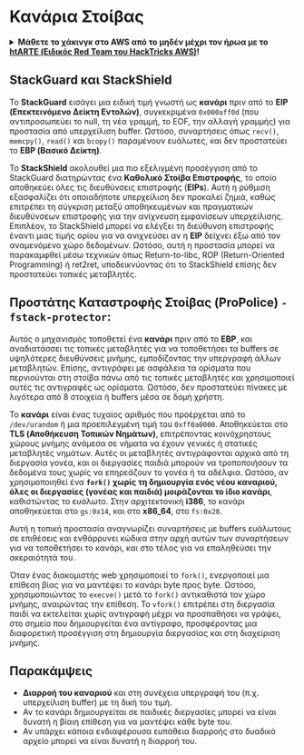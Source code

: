 # Κανάρια Στοίβας

<details>

<summary><strong>Μάθετε το χάκινγκ στο AWS από το μηδέν μέχρι τον ήρωα με το</strong> <a href="https://training.hacktricks.xyz/courses/arte"><strong>htARTE (Ειδικός Red Team του HackTricks AWS)</strong></a><strong>!</strong></summary>

Άλλοι τρόποι υποστήριξης του HackTricks:

* Αν θέλετε να δείτε την **εταιρεία σας διαφημισμένη στο HackTricks** ή να **κατεβάσετε το HackTricks σε μορφή PDF** ελέγξτε τα [**ΣΧΕΔΙΑ ΣΥΝΔΡΟΜΗΣ**](https://github.com/sponsors/carlospolop)!
* Αποκτήστε το [**επίσημο PEASS & HackTricks swag**](https://peass.creator-spring.com)
* Ανακαλύψτε [**την Οικογένεια PEASS**](https://opensea.io/collection/the-peass-family), τη συλλογή μας από αποκλειστικά [**NFTs**](https://opensea.io/collection/the-peass-family)
* **Εγγραφείτε** στην 💬 [**ομάδα Discord**](https://discord.gg/hRep4RUj7f) ή στην [**ομάδα τηλεγραφήματος**](https://t.me/peass) ή **ακολουθήστε** μας στο **Twitter** 🐦 [**@hacktricks\_live**](https://twitter.com/hacktricks\_live)**.**
* **Μοιραστείτε τα χάκινγκ κόλπα σας υποβάλλοντας PRs** στα [**HackTricks**](https://github.com/carlospolop/hacktricks) και [**HackTricks Cloud**](https://github.com/carlospolop/hacktricks-cloud) αποθετήρια του github.

</details>

## **StackGuard και StackShield**

Το **StackGuard** εισάγει μια ειδική τιμή γνωστή ως **κανάρι** πριν από το **EIP (Επεκτεινόμενο Δείκτη Εντολών)**, συγκεκριμένα `0x000aff0d` (που αντιπροσωπεύει το null, τη νέα γραμμή, το EOF, την αλλαγή γραμμής) για προστασία από υπερχείλιση buffer. Ωστόσο, συναρτήσεις όπως `recv()`, `memcpy()`, `read()` και `bcopy()` παραμένουν ευάλωτες, και δεν προστατεύει το **EBP (Βασικό Δείκτη)**.

Το **StackShield** ακολουθεί μια πιο εξελιγμένη προσέγγιση από το StackGuard διατηρώντας ένα **Καθολικό Στοίβα Επιστροφής**, το οποίο αποθηκεύει όλες τις διευθύνσεις επιστροφής (**EIPs**). Αυτή η ρύθμιση εξασφαλίζει ότι οποιαδήποτε υπερχείλιση δεν προκαλεί ζημιά, καθώς επιτρέπει τη σύγκριση μεταξύ αποθηκευμένων και πραγματικών διευθύνσεων επιστροφής για την ανίχνευση εμφανίσεων υπερχείλισης. Επιπλέον, το StackShield μπορεί να ελέγξει τη διεύθυνση επιστροφής έναντι μιας τιμής ορίου για να ανιχνεύσει αν η **EIP** δείχνει έξω από τον αναμενόμενο χώρο δεδομένων. Ωστόσο, αυτή η προστασία μπορεί να παρακαμφθεί μέσω τεχνικών όπως Return-to-libc, ROP (Return-Oriented Programming) ή ret2ret, υποδεικνύοντας ότι το StackShield επίσης δεν προστατεύει τοπικές μεταβλητές.

## **Προστάτης Καταστροφής Στοίβας (ProPolice) `-fstack-protector`:**

Αυτός ο μηχανισμός τοποθετεί ένα **κανάρι** πριν από το **EBP**, και αναδιατάσσει τις τοπικές μεταβλητές για να τοποθετήσει τα buffers σε υψηλότερες διευθύνσεις μνήμης, εμποδίζοντας την υπεργραφή άλλων μεταβλητών. Επίσης, αντιγράφει με ασφάλεια τα ορίσματα που περνιούνται στη στοίβα πάνω από τις τοπικές μεταβλητές και χρησιμοποιεί αυτές τις αντιγραφές ως ορίσματα. Ωστόσο, δεν προστατεύει πίνακες με λιγότερα από 8 στοιχεία ή buffers μέσα σε δομή χρήστη.

Το **κανάρι** είναι ένας τυχαίος αριθμός που προέρχεται από το `/dev/urandom` ή μια προεπιλεγμένη τιμή του `0xff0a0000`. Αποθηκεύεται στο **TLS (Αποθήκευση Τοπικών Νημάτων)**, επιτρέποντας κοινόχρηστους χώρους μνήμης ανάμεσα σε νήματα να έχουν γενικές ή στατικές μεταβλητές νημάτων. Αυτές οι μεταβλητές αντιγράφονται αρχικά από τη διεργασία γονέα, και οι διεργασίες παιδιά μπορούν να τροποποιήσουν τα δεδομένα τους χωρίς να επηρεάζουν το γονέα ή τα αδέλφια. Ωστόσο, αν χρησιμοποιηθεί ένα **`fork()` χωρίς τη δημιουργία ενός νέου καναριού, όλες οι διεργασίες (γονέας και παιδιά) μοιράζονται το ίδιο κανάρι**, καθιστώντας το ευάλωτο. Στην αρχιτεκτονική **i386**, το κανάρι αποθηκεύεται στο `gs:0x14`, και στο **x86\_64**, στο `fs:0x28`.

Αυτή η τοπική προστασία αναγνωρίζει συναρτήσεις με buffers ευάλωτους σε επιθέσεις και ενθάρρυνει κώδικα στην αρχή αυτών των συναρτήσεων για να τοποθετήσει το κανάρι, και στο τέλος για να επαληθεύσει την ακεραιότητά του.

Όταν ένας διακομιστής web χρησιμοποιεί το `fork()`, ενεργοποιεί μια επίθεση βίας για να μαντέψει το κανάρι byte προς byte. Ωστόσο, χρησιμοποιώντας το `execve()` μετά το `fork()` αντικαθιστά τον χώρο μνήμης, αναιρώντας την επίθεση. Το `vfork()` επιτρέπει στη διεργασία παιδί να εκτελείται χωρίς αντιγραφή μέχρι να προσπαθήσει να γράψει, στο σημείο που δημιουργείται ένα αντίγραφο, προσφέροντας μια διαφορετική προσέγγιση στη δημιουργία διεργασίας και στη διαχείριση μνήμης.

## Παρακάμψεις

* **Διαρροή του καναριού** και στη συνέχεια υπεργραφή του (π.χ. υπερχείλιση buffer) με τη δική του τιμή.
* Αν το κανάρι δημιουργείται σε παιδικές διεργασίες μπορεί να είναι δυνατή η βίαιη επίθεση για να μαντέψει κάθε byte του.
* Αν υπάρχει κάποια ενδιαφέρουσα ευπάθεια διαρροής στο δυαδικό αρχείο μπορεί να είναι δυνατή η διαρροή του.
